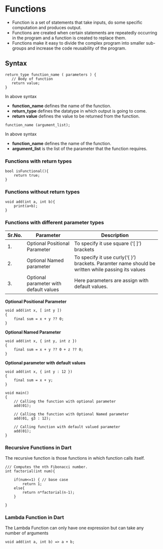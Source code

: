 # Functions

* Function is a set of statements that take inputs, do some specific computation and produces output.
* Functions are created when certain statements are repeatedly occurring in the program and a function is created to replace them.
* Functions make it easy to divide the complex program into smaller sub-groups and increase the code reusability of the program.

## Syntax

```
return_type function_name ( parameters ) {
   // Body of function
   return value;
}
```

In above syntax
* **function_name** defines the name of the function.
* **return_type** defines the datatype in which output is going to come.
* **return value** defines the value to be returned from the function.

```
function_name (argument_list);
```

In above syntax
* **function_name** defines the name of the function.
* **argument_list** is the list of the parameter that the function requires.

### Functions with return types 

```
bool isFunctional(){
    return true;
}
```

### Functions without return types 

```
void add(int a, int b){
    print(a+b);
}
```

### Functions with different parameter types

|Sr.No.| Parameter | Description | 
|------|-----------|-------------|
|   1. | Optional Positional Parameter |To specify it use square (‘[ ]’) brackets|
|2.| Optional Named parameter | To specify it use curly(‘{ }’) brackets. Paramter name should be written while passing its values|
|3.|Optional parameter with default values | Here parameters are assign with default values. |     |

**Optional Positional Parameter**

```
void add(int x, [ int y ])
{
    final sum = x + y ?? 0;
}
```

**Optional Named Parameter**

```
void add(int x, { int y, int z })
{
    final sum = x + y ?? 0 + z ?? 0;
}
```

**Optional parameter with default values**

```
void add(int x, { int y : 12 })
{
    final sum = x + y;
}
```

```
void main()
{
    // Calling the function with optional parameter
    add(01);
 
    // Calling the function with Optional Named parameter
    add(01, g3 : 12);
 
    // Calling function with default valued parameter
    add(01);
}
```

### Recursive Functions in Dart

The recursive function is those functions in which function calls itself.

```
/// Computes the nth Fibonacci number.
int factorial(int num){  
     
    if(num<=1) { // base case  
        return 1;  
    else{  
        return n*factorial(n-1);  
    }  
         
}  
```

### Lambda Function in Dart

The Lambda Function can only have one expression but can take any number of arguments

```
void add(int a, int b) => a + b;
```




